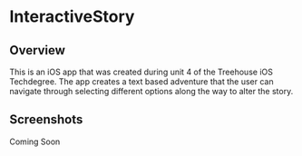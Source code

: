 # InteractiveStory

## Overview
This is an iOS app that was created during unit 4 of the Treehouse iOS Techdegree. The app creates a text based adventure that the user can navigate through selecting different options along the way to alter the story.

## Screenshots
Coming Soon
